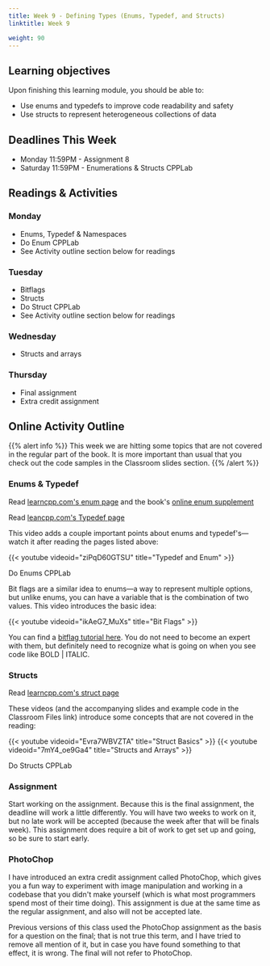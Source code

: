```yaml
---
title: Week 9 - Defining Types (Enums, Typedef, and Structs)
linktitle: Week 9

weight: 90
---
```


## Learning objectives

Upon finishing this learning module, you should be able to:

* Use enums and typedefs to improve code readability and safety
* Use structs to represent heterogeneous collections of data

## Deadlines This Week

* Monday 11:59PM - Assignment 8
* Saturday 11:59PM - Enumerations & Structs CPPLab

## Readings & Activities

### Monday
    
* Enums, Typedef & Namespaces
* Do Enum CPPLab
* See Activity outline section below for readings

### Tuesday
    
* Bitflags
* Structs
* Do Struct CPPLab
* See Activity outline section below for readings

### Wednesday
    
* Structs and arrays

### Thursday
    
* Final assignment
* Extra credit assignment

## Online Activity Outline

{{% alert info %}}
This week we are hitting some topics that are not
covered in the regular part of the book. It is more important than usual
that you check out the code samples in the Classroom slides section.
{{% /alert %}}

### Enums & Typedef

Read [learncpp.com's enum page](http://www.learncpp.com/cpp-tutorial/45-enumerated-types/) and
the book's [online enum supplement](http://liveexample.pearsoncmg.com/liang/cpp/supplement/Supplement4hEnumeratedTypes.pdf)

Read [leancpp.com's Typedef page](http://www.learncpp.com/cpp-tutorial/46-typedefs/)

This video adds a couple important points about enums and typedef's—watch it after reading the pages listed above:  

{{< youtube videoid="ziPqD60GTSU" title="Typedef and Enum" >}}

Do Enums CPPLab

Bit flags are a similar idea to enums—a way to represent multiple
options, but unlike enums, you can have a variable that is the
combination of two values. This video introduces the basic idea:  

{{< youtube videoid="ikAeG7_MuXs" title="Bit Flags" >}}

You can find a [bitflag tutorial here](http://forum.codecall.net/topic/56591-bit-fields-flags-tutorial-with-example/).
You do not need to become an expert with them, but definitely need
to recognize what is going on when you see code like BOLD | ITALIC.

### Structs

Read [learncpp.com's struct page](http://www.learncpp.com/cpp-tutorial/47-structs/)

These videos (and the accompanying slides and example code in the
Classroom Files link) introduce some concepts that are not covered
in the reading:  

{{< youtube videoid="Evra7WBVZTA" title="Struct Basics" >}}
{{< youtube videoid="7mY4_oe9Ga4" title="Structs and Arrays" >}}

Do Structs CPPLab

### Assignment

Start working on the assignment. Because this is the final assignment,
the deadline will work a little differently. You will have two weeks to
work on it, but no late work will be accepted (because the week after
that will be finals week).  This assignment does require a bit of work
to get set up and going, so be sure to start early.

### PhotoChop

I have introduced an extra credit assignment called PhotoChop, which
gives you a fun way to experiment with image manipulation and working
in a codebase that you didn't make yourself (which is what most programmers
spend most of their time doing). This assignment is due at the same time
as the regular assignment, and also will not be accepted late.

Previous versions of this class used the PhotoChop assignment as the
basis for a question on the final; that is not true this term, and I have
tried to remove all mention of it, but in case you have found something
to that effect, it is wrong. The final will not refer to PhotoChop.
